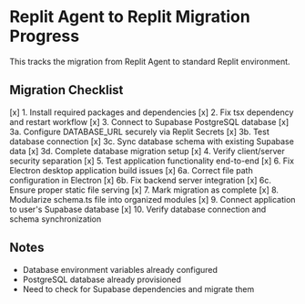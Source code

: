 # Replit Agent to Replit Migration Progress

This tracks the migration from Replit Agent to standard Replit environment.

## Migration Checklist

[x] 1. Install required packages and dependencies
[x] 2. Fix tsx dependency and restart workflow 
[x] 3. Connect to Supabase PostgreSQL database
  [x] 3a. Configure DATABASE_URL securely via Replit Secrets
  [x] 3b. Test database connection
  [x] 3c. Sync database schema with existing Supabase data
  [x] 3d. Complete database migration setup
[x] 4. Verify client/server security separation
[x] 5. Test application functionality end-to-end
[x] 6. Fix Electron desktop application build issues
  [x] 6a. Correct file path configuration in Electron
  [x] 6b. Fix backend server integration
  [x] 6c. Ensure proper static file serving
[x] 7. Mark migration as complete
[x] 8. Modularize schema.ts file into organized modules
[x] 9. Connect application to user's Supabase database
[x] 10. Verify database connection and schema synchronization

## Notes
- Database environment variables already configured
- PostgreSQL database already provisioned  
- Need to check for Supabase dependencies and migrate them